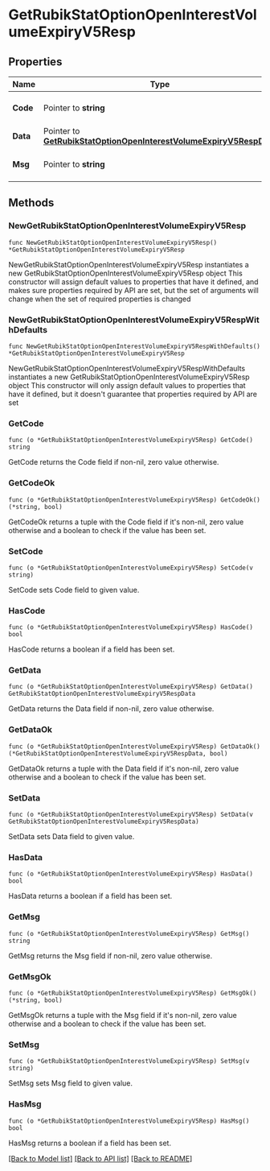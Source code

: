 # GetRubikStatOptionOpenInterestVolumeExpiryV5Resp

## Properties

Name | Type | Description | Notes
------------ | ------------- | ------------- | -------------
**Code** | Pointer to **string** |  | [optional] [default to ""]
**Data** | Pointer to [**GetRubikStatOptionOpenInterestVolumeExpiryV5RespData**](GetRubikStatOptionOpenInterestVolumeExpiryV5RespData.md) |  | [optional] 
**Msg** | Pointer to **string** |  | [optional] [default to ""]

## Methods

### NewGetRubikStatOptionOpenInterestVolumeExpiryV5Resp

`func NewGetRubikStatOptionOpenInterestVolumeExpiryV5Resp() *GetRubikStatOptionOpenInterestVolumeExpiryV5Resp`

NewGetRubikStatOptionOpenInterestVolumeExpiryV5Resp instantiates a new GetRubikStatOptionOpenInterestVolumeExpiryV5Resp object
This constructor will assign default values to properties that have it defined,
and makes sure properties required by API are set, but the set of arguments
will change when the set of required properties is changed

### NewGetRubikStatOptionOpenInterestVolumeExpiryV5RespWithDefaults

`func NewGetRubikStatOptionOpenInterestVolumeExpiryV5RespWithDefaults() *GetRubikStatOptionOpenInterestVolumeExpiryV5Resp`

NewGetRubikStatOptionOpenInterestVolumeExpiryV5RespWithDefaults instantiates a new GetRubikStatOptionOpenInterestVolumeExpiryV5Resp object
This constructor will only assign default values to properties that have it defined,
but it doesn't guarantee that properties required by API are set

### GetCode

`func (o *GetRubikStatOptionOpenInterestVolumeExpiryV5Resp) GetCode() string`

GetCode returns the Code field if non-nil, zero value otherwise.

### GetCodeOk

`func (o *GetRubikStatOptionOpenInterestVolumeExpiryV5Resp) GetCodeOk() (*string, bool)`

GetCodeOk returns a tuple with the Code field if it's non-nil, zero value otherwise
and a boolean to check if the value has been set.

### SetCode

`func (o *GetRubikStatOptionOpenInterestVolumeExpiryV5Resp) SetCode(v string)`

SetCode sets Code field to given value.

### HasCode

`func (o *GetRubikStatOptionOpenInterestVolumeExpiryV5Resp) HasCode() bool`

HasCode returns a boolean if a field has been set.

### GetData

`func (o *GetRubikStatOptionOpenInterestVolumeExpiryV5Resp) GetData() GetRubikStatOptionOpenInterestVolumeExpiryV5RespData`

GetData returns the Data field if non-nil, zero value otherwise.

### GetDataOk

`func (o *GetRubikStatOptionOpenInterestVolumeExpiryV5Resp) GetDataOk() (*GetRubikStatOptionOpenInterestVolumeExpiryV5RespData, bool)`

GetDataOk returns a tuple with the Data field if it's non-nil, zero value otherwise
and a boolean to check if the value has been set.

### SetData

`func (o *GetRubikStatOptionOpenInterestVolumeExpiryV5Resp) SetData(v GetRubikStatOptionOpenInterestVolumeExpiryV5RespData)`

SetData sets Data field to given value.

### HasData

`func (o *GetRubikStatOptionOpenInterestVolumeExpiryV5Resp) HasData() bool`

HasData returns a boolean if a field has been set.

### GetMsg

`func (o *GetRubikStatOptionOpenInterestVolumeExpiryV5Resp) GetMsg() string`

GetMsg returns the Msg field if non-nil, zero value otherwise.

### GetMsgOk

`func (o *GetRubikStatOptionOpenInterestVolumeExpiryV5Resp) GetMsgOk() (*string, bool)`

GetMsgOk returns a tuple with the Msg field if it's non-nil, zero value otherwise
and a boolean to check if the value has been set.

### SetMsg

`func (o *GetRubikStatOptionOpenInterestVolumeExpiryV5Resp) SetMsg(v string)`

SetMsg sets Msg field to given value.

### HasMsg

`func (o *GetRubikStatOptionOpenInterestVolumeExpiryV5Resp) HasMsg() bool`

HasMsg returns a boolean if a field has been set.


[[Back to Model list]](../README.md#documentation-for-models) [[Back to API list]](../README.md#documentation-for-api-endpoints) [[Back to README]](../README.md)


